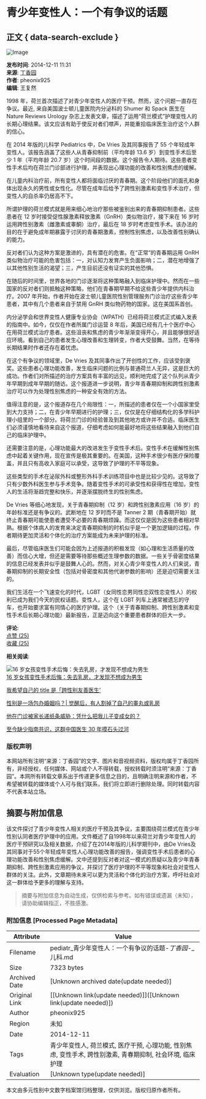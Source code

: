 # 青少年变性人：一个有争议的话题

## 正文 { data-search-exclude }


![Image](https://d5nxst8fruw4z.cloudfront.net/atrk.gif?account=AiTej1aEsk00Uh)

**发布时间**: 2014-12-11 11:31  
**来源**: [丁香园](http://www.dxy.cn)  
**作者**: pheonix925  
**编辑**: 王复然  

1998 年，荷兰首次描述了对青少年变性人的医疗干预。然而，这个问题一直存在争议。最近, 来自美国波士顿儿童医院内分泌科的 Shumer 和 Spack 医生在 Nature Reviews Urology 杂志上发表文章，描述了运用“荷兰模式”护理变性人的长期心理结果。该文应该有助于使反对者们噤声，并能重拾临床医生治疗这个人群的信心。

在 2014 年版的儿科学 Pediatrics 中，De Vries 及其同事报告了 55 个年轻成年变性人。该报告涵盖了这些人从青春抑制前（平均年龄 13.6 岁）到变性手术后至少 1 年（平均年龄 20.7 岁）这个时间段的数据。这个报告令人期待。这些患者变性手术后均在荷兰门诊部进行护理，并表现出心理功能的改善和性别焦虑的缓解。

在儿童内科治疗前，所有变性人都将面临讨厌的青春期。这个阶段他们的面孔和身体出现永久的男性或女性化。尽管在成年后给予了跨性别激素和变性手术治疗，但变性人的自杀率仍居高不下。

所谓护理的荷兰模式就是用来细心地治疗那些被鉴别出来的青春期抑制患者。这些患者在 12 岁时接受促性腺激素释放激素（GnRH）类似物治疗，接下来在 16 岁时运用跨性别激素（雌激素或睾酮）治疗，最后在 18 岁时考虑变性手术。该办法的目的在于避免成年期暴露于讨厌的青春期激素，控制性别焦虑，以及改善性别确认的能力。

反对者们认为这种方案是激进的，具有潜在的危害。在“正常”的青春期运用 GnRH 类似物治疗可能的危害包括：一，对认知力发育产生负面影响；二，潜在地增强了以其他性别生活的渴望；三，产生目前还没有证实的其他恐惧。

在随后的时间里，世界各地的门诊逐渐将这种策略融入到临床护理中。然而在一些国家的反对者们则抵触这种策略，他们在青春期早期不给这些青少年提供内科治疗。2007 年开始，作者开始在波士顿儿童医院性别管理服务门诊治疗这些青少年患者，其中有几个患者来自于禁用 GnRH 类似物药物的国家。这在美国系首创。

内分泌学会和世界变性人健康专业协会（WPATH）已经将荷兰模式正式编入发表的指南中。如今，仅仅在作者所属门诊运营 8 年后，美国已经有几十个医疗中心在用荷兰模式治疗患者。这些沮丧和焦虑的青少年渐渐变得开心，并且能够很好适应环境。看到自己的患者发生心理改善和生理转变，作者大受鼓舞。当然，在等待长期结果时作者还存在着忧虑。

在这个有争议的领域里，De Vries 及其同事作出了开创性的工作，应该受到褒奖。这些患者心理功能改善，发生临床问题的比例与普通荷兰人无异，这是巨大的成功。作者们对所描述的治疗方案具有丰富的远见，顺利地完成了这个队列从青少年早期到成年早期的随访。这个报道进一步说明，青少年青春期抑制和跨性别激素治疗可以作为处理性别焦虑的一种安全有效的方法。

值得注意的是，这个报道存在几个局限性：一，所描述的患者仅在一个小国家里受到大力支持；二，在青少年早期进行的护理；三，仅仅是在仔细结构化的多学科护理小组里的一个部分。将荷兰门诊的经验普及到其他地方或许并不合适。临床医生们必须谨慎地看待来自这个报道，仔细考虑如何能最好地将这些结果融入到他们自己的临床护理中。

还需要注意的是，心理功能最大的改进发生于变性手术后。变性手术在缓解性别焦虑中起着关键作用，现在宣传是极其重要的。在美国，这种手术很少有医疗保险覆盖，并且只有高收入家庭可以承受，这导致了护理的不平等现象。

这些类型的手术在泌尿外科或整形外科手术训练项目中也是比较少见的。这导致了只有少数外科医生参与手术竞争。随着变性手术的可承受性和获得性在增加，变性人的生活将渐趋完整和快乐，并逐渐摆脱终生的性别焦虑。

De Vries 等细心地发现，关于青春期抑制（12 岁）和跨性别激素应用（16 岁）的年龄标准还是有争议的。武断地在 12 岁时而不是 Tanner 2 期（青春期开始）就终止青春期可能使患者遭受不必要的青春期烦躁。而这仅仅是因为这些患者相对早熟。根据个体病人的发育来决定青春期抑制的时机似乎是一个更加逻辑的过程。作者期待更加灵活和个体化的治疗方案能成为未来护理的标准。

最后，尽管临床医生们可能会因为上述报道的积极发现（如心理和生活质量的改善）而信心大增，但还是需要等待那些概述生理参数的数据。一些关于骨密度结果的信息已经发表并似乎是鼓舞人心的。然而，对关心青少年变性人的人们来说，青春期抑制的长期安全性（包括对骨密度和其他代谢参数的影响）还是迫切需要关注的。

我们生活在一个飞速变化的时代，LGBT（女同性恋男同性恋双性恋变性人）的权利已成为我们今天的民权话题。变性人，这个在 LGBT 列车上通常被遗忘的守车，也开始要求富有同情心的医疗护理。这个（关于青春期抑制、跨性别激素和变性手术后长期心理功能）最新报告，正是迈向这个重要患者群体的巨大一步。

**评论**:  
[点赞 (25)](javascript:;)  
[收藏 (25)](javascript:;)  

**相关阅读**:

![16 岁女孩变性手术后悔：失去乳房，才发现不想成为男生](https://img1.dxycdn.com/2020/1012/214/7593822392418721443-2.jpg)  
[16 岁女孩变性手术后悔：失去乳房，才发现不想成为男生](null?trace=related)

[我希望自己的 title 是「跨性别友善医生'](null?trace=related "我希望自己的")

[性别是一场包办婚姻吗？| 觉醒后，有人割掉了自己的睾丸或乳房](null?trace=related "性别是一场包办婚姻吗？|")

[他在门诊被家长递纸条威胁：凭什么把我儿子变成女的？](null?trace=related "他在门诊被家长递纸条威胁：凭什么把我儿子变成女的？")

[至今缺少指南共识，这群中国医生 30 年摸石头过河](null?trace=related "至今缺少指南共识，这群中国医生")

### 版权声明

本网站所有注明“来源：丁香园”的文字、图片和音视频资料，版权均属于丁香园所有，非经授权，任何媒体、网站或个人不得转载，授权转载时须注明“来源：丁香园”。本网所有转载文章系出于传递更多信息之目的，且明确注明来源和作者，不希望被转载的媒体或个人可与我们联系，我们将立即进行删除处理。同时转载内容不代表本站立场。
<!-- tcd_original_link http://pediatr.dxy.cn/article/93964 -->


## 摘要与附加信息

<!-- tcd_abstract -->
该文件探讨了青少年变性人相关的医疗干预及其争议，主要围绕荷兰模式在青少年性别认同者医疗护理中的应用。文件概述了自1998年以来荷兰对青少年变性人的医疗干预研究以及相关数据，介绍了在2014年版的儿科学期刊中，由De Vries及其同事对于55个年轻成年变性人心理功能改善的报告，强调变性手术后患者的心理功能改善和性别焦虑缓解。文中还提到反对者对这一模式的质疑以及青少年青春期抑制、跨性别激素应用的争议，并探讨了医疗护理的不平等现象和社会对变性人群体的关注。此外，文章期待未来可以更为灵活和个体化的治疗方案，呼吁社会对这一群体给予更多的理解与支持。
<!-- tcd_abstract_end -->

> 摘要与附加信息为自动生成，仅供检索与参考。如有错误或遗漏（未知），请协助编辑指正，不胜感激。

### 附加信息 [Processed Page Metadata]

| Attribute       | Value                                  |
|-----------------|----------------------------------------|
| Filename        | pediatr_青少年变性人：一个有争议的话题-_丁香园_-_儿科.md                             |
| Size            | 7323 bytes                           |
| Archived Date   | [Unknown archived date(update needed)]                             |
| Original Link   | [[Unknown link(update needed)]]([Unknown link(update needed)])                       |
| Author          | pheonix925                               |
| Region          | 未知                               |
| Date            | 2014-12-11                                 |
| Tags            | 青少年变性人, 荷兰模式, 医疗干预, 心理功能, 性别焦虑, 变性手术, 跨性别激素, 青春期抑制, 社会环境, 临床护理                                 |
| Evaluation            | [Unknown type(update needed)]                                 |
<!-- tcd_table_end -->

本文由多元性别中文数字档案馆归档整理，仅供浏览。版权归原作者所有。

